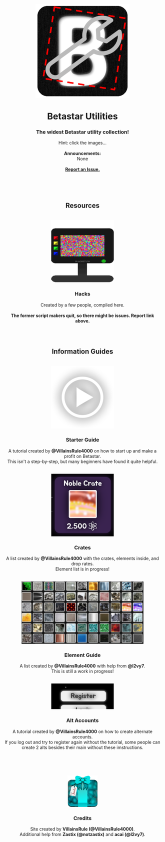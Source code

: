 <div align="center">
  <a href="https://betastar.org">
    <img src="/assets/siteLogo.png" alt="BetastarUtils Logo" width="300" height="300">
  </a>
  <h1 align="center">Betastar Utilities</h1>
  
  <h3 align="center">The widest Betastar utility collection!</h3>

  <p align="center">
    Hint: click the images...<br>
    <br>
    <b>Announcements:</b><br>
    None<br>
    <br>
    <b><a href="https://github.com/BetastarUtils/BetastarUtils.github.io/issues">Report an Issue.</a></b>
  </p>
</div>
<br>
<br>
<br>
<div align="center">
  <h2 align="center">Resources</h2>
</div>
<br>
<div align="center">
  <a href="/resources/hacks">
    <img src="/assets/computer.png" alt="Redirect Image" width="200" height="200">
  </a>
  <h3 align="center">Hacks</h3>

  <p align="center">
    Created by a few people, compiled here.<br>
    <br>
    <b>The former script makers quit, so there might be issues. Report link above.</b>
  </p>
</div>
<br>
<br>
<div align="center">
  <h2 align="center">Information Guides</h2>
</div>
<br>
<div align="center">
  <a href="/info/startguide">
    <img src="/assets/play.jpeg" alt="Redirect Image" width="200" height="200">
  </a>
  <h3 align="center">Starter Guide</h3>

  <p align="center">
    A tutorial created by <b>@VillainsRule4000</b> on how to start up and make a profit on Betastar.<br>
    This isn't a step-by-step, but many beginners have found it quite helpful.
  </p>
</div>
<br>
<div align="center">
  <a href="/info/crates">
    <img src="/assets/crates/noble.png" alt="Redirect Image" width="200" height="200">
  </a>
  <h3 align="center">Crates</h3>

  <p align="center">
    A list created by <b>@VillainsRule4000</b> with the crates, elements inside, and drop rates.<br>
    Element list is in progress!
  </p>
</div>
<br>
<div align="center">
  <a href="/info/elements">
    <img src="/assets/allElements.png" alt="Redirect Image" width="390" height="200">
  </a>
  <h3 align="center">Element Guide</h3>

  <p align="center">
    A list created by <b>@VillainsRule4000</b> with help from <b>@l2vy7</b>.<br>
    This is still a work in progress!
  </p>
</div>
<br>
<div align="center">
  <a href="/info/alts">
    <img src="/assets/register.png" alt="Redirect Image" width="200" height="82">
  </a>
  <h3 align="center">Alt Accounts</h3>

  <p align="center">
    A tutorial created by <b>@VillainsRule4000</b> on how to create alternate accounts.<br>
    If you log out and try to register again without the tutorial, some people can create 2 alts besides their main without these imstructions.
  </p>
</div>
<br>
<br>
<br>
<div id="top"></div>
<br />
<div align="center">
  <img src="/assets/credits.png" alt="Decor Image" width="95" height="100">
  <h3 align="center">Credits</h3>

  <p align="center">
    Site created by <b>VillainsRule (@VillainsRule4000)</b>.<br>
    Additional help from <b>Zastix (@notzastix)</b> and <b> acai (@l2vy7)</b>.
  </p>
</div>
